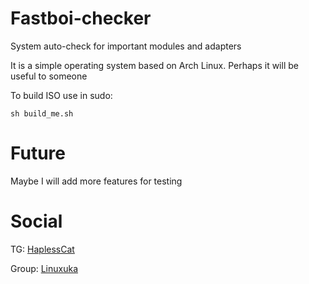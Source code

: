 # Fastboi-checker
System auto-check for important modules and adapters

It is a simple operating system based on Arch Linux.
Perhaps it will be useful to someone

To build ISO use in sudo:

<a name="player_lookup_example"></a>
```shell script
sh build_me.sh
```

# Future

Maybe I will add more features for testing

# Social

TG: [HaplessCat](https://t.me/HaplessCat)

Group: [Linuxuka](https://t.me/linuxuka)
